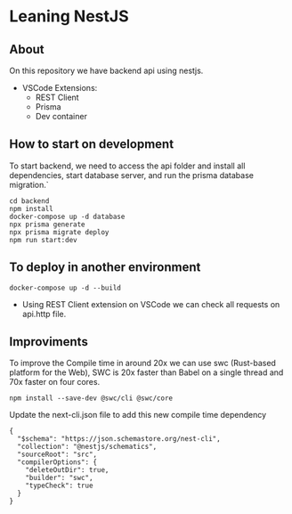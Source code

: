 # Leaning NestJS

## About

On this repository we have backend api using nestjs.

- VSCode Extensions:
  - REST Client
  - Prisma
  - Dev container

## How to start on development

To start backend, we need to access the api folder and install all dependencies, start database server, and run the prisma database migration.`

```
cd backend
npm install
docker-compose up -d database
npx prisma generate
npx prisma migrate deploy
npm run start:dev
```

## To deploy in another environment

`docker-compose up -d --build`

- Using REST Client extension on VSCode we can check all requests on api.http file.

## Improviments

To improve the Compile time in around 20x we can use swc (Rust-based platform for the Web),
SWC is 20x faster than Babel on a single thread and 70x faster on four cores.

```
npm install --save-dev @swc/cli @swc/core
```

Update the next-cli.json file to add this new compile time dependency

```
{
  "$schema": "https://json.schemastore.org/nest-cli",
  "collection": "@nestjs/schematics",
  "sourceRoot": "src",
  "compilerOptions": {
    "deleteOutDir": true,
    "builder": "swc",
    "typeCheck": true
  }
}
```
